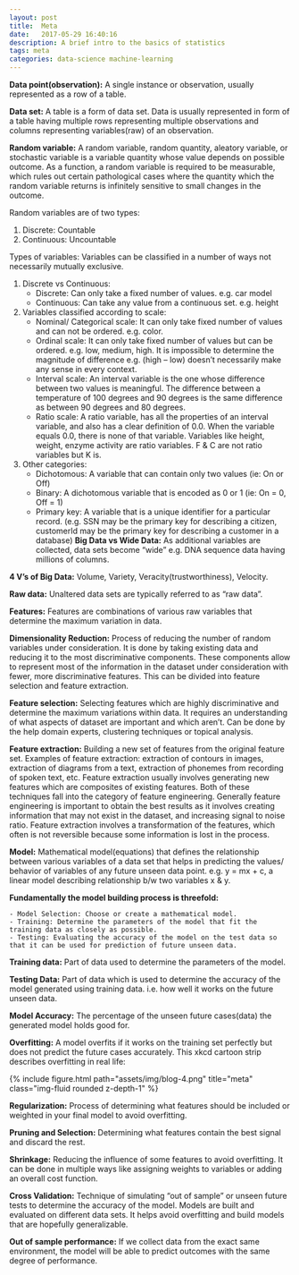 ```yaml
---
layout: post
title:  Meta
date:   2017-05-29 16:40:16
description: A brief intro to the basics of statistics
tags: meta
categories: data-science machine-learning
---
```



**Data point(observation):** A single instance or observation, usually represented as a row of a table.

**Data set:** A table is a form of data set. Data is usually represented in form of a table having multiple rows representing multiple observations and columns representing variables(raw) of an observation.

**Random variable:** A random variable, random quantity, aleatory variable, or stochastic variable is a variable quantity whose value depends on possible outcome. As a function, a random variable is required to be measurable, which rules out certain pathological cases where the quantity which the random variable returns is infinitely sensitive to small changes in the outcome.

Random variables are of two types:

1. Discrete: Countable
2. Continuous: Uncountable

Types of variables: Variables can be classified in a number of ways not necessarily mutually exclusive.

1. Discrete vs Continuous:
    - Discrete: Can only take a fixed number of values. e.g. car model
    - Continuous: Can take any value from a continuous set. e.g. height
2. Variables classified according to scale:
    - Nominal/ Categorical scale: It can only take fixed number of values and can not be ordered. e.g. color.
    - Ordinal scale: It can only take fixed number of values but can be ordered. e.g. low, medium, high. It is impossible to determine the magnitude of difference e.g. (high – low) doesn’t necessarily make any sense in every context.
    - Interval scale: An interval variable is the one whose difference between two values is meaningful. The difference between a temperature of 100 degrees and 90 degrees is the same difference as between 90 degrees and 80 degrees.
    - Ratio scale: A ratio variable, has all the properties of an interval variable, and also has a clear definition of 0.0. When the variable equals 0.0, there is none of that variable. Variables like height, weight, enzyme activity are ratio variables. F & C are not ratio variables but K is.
3. Other categories:
    - Dichotomous: A variable that can contain only two values (ie: On or Off)
    - Binary: A dichotomous variable that is encoded as 0 or 1 (ie: On = 0, Off = 1)
    - Primary key: A variable that is a unique identifier for a particular record. (e.g. SSN may be the primary key for describing a citizen, customerId may be the primary key for describing a customer in a database)
**Big Data vs Wide Data:** As additional variables are collected, data sets become “wide” e.g. DNA sequence data having millions of columns.

**4 V’s of Big Data:** Volume, Variety, Veracity(trustworthiness), Velocity.

**Raw data:** Unaltered data sets are typically referred to as “raw data”.

**Features:** Features are combinations of various raw variables that determine the maximum variation in data.

**Dimensionality Reduction:** Process of reducing the number of random variables under consideration. It is done by taking existing data and reducing it to the most discriminative components. These components allow to represent most of the information in the dataset under consideration with fewer, more discriminative features. This can be divided into feature selection and feature extraction.

**Feature selection:** Selecting features which are highly discriminative and determine the maximum variations within data. It requires an understanding of what aspects of dataset are important and which aren’t. Can be done by the help domain experts, clustering techniques or topical analysis.

**Feature extraction:** Building a new set of features from the original feature set.
Examples of feature extraction: extraction of contours in images, extraction of diagrams from a text, extraction of phonemes from recording of spoken text, etc.
Feature extraction usually involves generating new features which are composites of existing features. Both of these techniques fall into the category of feature engineering. Generally feature engineering is important to obtain the best results as it involves creating information that may not exist in the dataset, and increasing signal to noise ratio. Feature extraction involves a transformation of the features, which often is not reversible because some information is lost in the process.

**Model:** Mathematical model(equations) that defines the relationship between various variables of a data set that helps in predicting the values/ behavior of variables of any future unseen data point. e.g. y = mx + c, a linear model describing relationship b/w two variables x & y.

**Fundamentally the model building process is threefold:**

    - Model Selection: Choose or create a mathematical model.
    - Training: Determine the parameters of the model that fit the training data as closely as possible.
    - Testing: Evaluating the accuracy of the model on the test data so that it can be used for prediction of future unseen data.

**Training data:** Part of data used to determine the parameters of the model.

**Testing Data:** Part of data which is used to determine the accuracy of the model generated using training data. i.e. how well it works on the future unseen data.

**Model Accuracy:** The percentage of the unseen future cases(data) the generated model holds good for.

**Overfitting:** A model overfits if it works on the training set perfectly but does not predict the future cases accurately. This xkcd cartoon strip describes overfitting in real life:


<div class="row justify-content-sm-center">
    <div class="col-sm mt-3 mt-md-0">
        {% include figure.html path="assets/img/blog-4.png" title="meta" class="img-fluid rounded z-depth-1" %}
    </div>
</div>

**Regularization:** Process of determining what features should be included or weighted in your final model to avoid overfitting.

**Pruning and Selection:** Determining what features contain the best signal and discard the rest.

**Shrinkage:** Reducing the influence of some features to avoid overfitting. It can be done in multiple ways like assigning weights to variables or adding an overall cost function.

**Cross Validation:** Technique of simulating “out of sample” or unseen future tests to determine the accuracy of the model. Models are built and evaluated on different data sets. It helps avoid overfitting and build models that are hopefully generalizable.

**Out of sample performance:** If we collect data from the exact same environment, the model will be able to predict outcomes with the same degree of performance.
